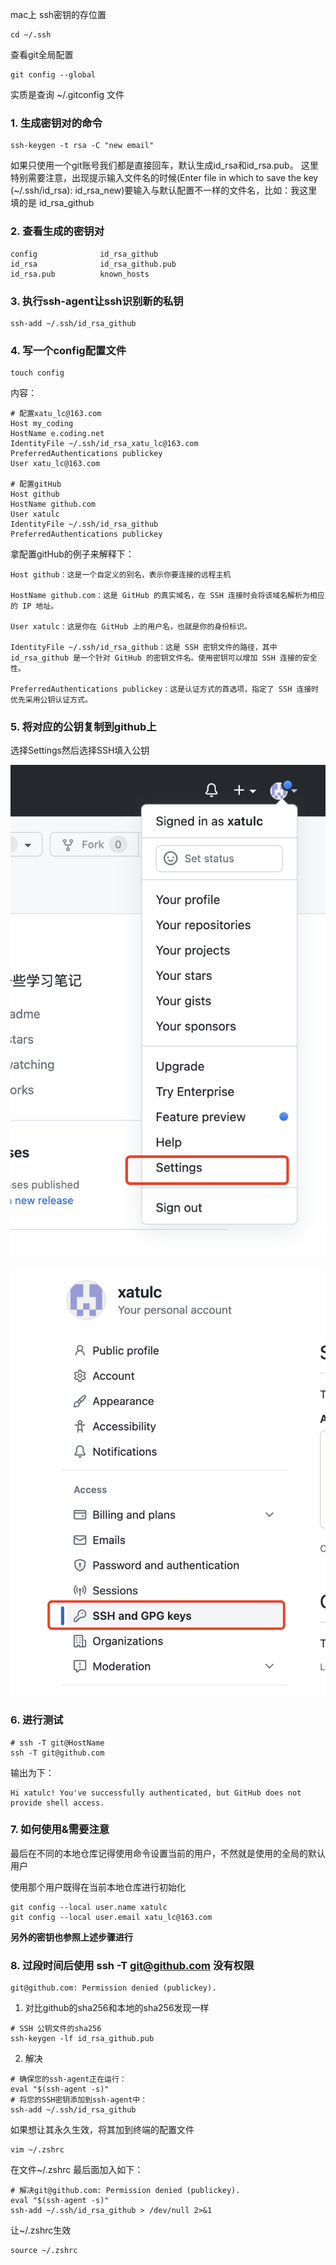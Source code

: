 mac上 ssh密钥的存位置
```shell
cd ~/.ssh
```
查看git全局配置
```
git config --global
```
实质是查询 ~/.gitconfig 文件

### 1. 生成密钥对的命令
```shell
ssh-keygen -t rsa -C "new email"
```
如果只使用一个git账号我们都是直接回车，默认生成id_rsa和id_rsa.pub。
这里特别需要注意，出现提示输入文件名的时候(Enter file in which to save the key (~/.ssh/id_rsa): id_rsa_new)要输入与默认配置不一样的文件名，比如：我这里填的是 id_rsa_github

### 2. 查看生成的密钥对
```
config				id_rsa_github			
id_rsa				id_rsa_github.pub
id_rsa.pub		    known_hosts
```

### 3. 执行ssh-agent让ssh识别新的私钥

```shell
ssh-add ~/.ssh/id_rsa_github
```

### 4. 写一个config配置文件
```shell
touch config
```
内容：
```
# 配置xatu_lc@163.com
Host my_coding
HostName e.coding.net
IdentityFile ~/.ssh/id_rsa_xatu_lc@163.com
PreferredAuthentications publickey
User xatu_lc@163.com

# 配置gitHub
Host github
HostName github.com
User xatulc
IdentityFile ~/.ssh/id_rsa_github
PreferredAuthentications publickey
```

拿配置gitHub的例子来解释下：
```shell
Host github：这是一个自定义的别名，表示你要连接的远程主机

HostName github.com：这是 GitHub 的真实域名，在 SSH 连接时会将该域名解析为相应的 IP 地址。

User xatulc：这是你在 GitHub 上的用户名，也就是你的身份标识。

IdentityFile ~/.ssh/id_rsa_github：这是 SSH 密钥文件的路径，其中 id_rsa_github 是一个针对 GitHub 的密钥文件名。使用密钥可以增加 SSH 连接的安全性。

PreferredAuthentications publickey：这是认证方式的首选项，指定了 SSH 连接时优先采用公钥认证方式。
```

### 5. 将对应的公钥复制到github上

选择Settings然后选择SSH填入公钥

![](images/1.png ':size=500x500')

![](images/2.png ':size=500x500')

### 6. 进行测试
```shell
# ssh -T git@HostName
ssh -T git@github.com
```
输出为下：
```shell
Hi xatulc! You've successfully authenticated, but GitHub does not provide shell access.
```
### 7. 如何使用&需要注意

最后在不同的本地仓库记得使用命令设置当前的用户，不然就是使用的全局的默认用户

使用那个用户既得在当前本地仓库进行初始化
```shell
git config --local user.name xatulc
git config --local user.email xatu_lc@163.com
```

**另外的密钥也参照上述步骤进行**

### 8. 过段时间后使用 ssh -T git@github.com 没有权限
```text
git@github.com: Permission denied (publickey). 
```
1. 对比github的sha256和本地的sha256发现一样
```shell
# SSH 公钥文件的sha256
ssh-keygen -lf id_rsa_github.pub
```
2. 解决
```shell
# 确保您的ssh-agent正在运行：
eval "$(ssh-agent -s)"
# 将您的SSH密钥添加到ssh-agent中：
ssh-add ~/.ssh/id_rsa_github
```

如果想让其永久生效，将其加到终端的配置文件
```shell
vim ~/.zshrc
```
在文件~/.zshrc 最后面加入如下：
```shell
# 解决git@github.com: Permission denied (publickey).
eval "$(ssh-agent -s)"
ssh-add ~/.ssh/id_rsa_github > /dev/null 2>&1
```
让~/.zshrc生效
```shell
source ~/.zshrc
```
